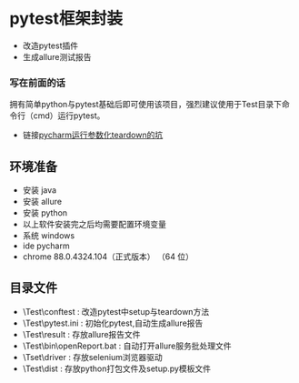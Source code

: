 # pytest框架封装
- 改造pytest插件
- 生成allure测试报告

### 写在前面的话
拥有简单python与pytest基础后即可使用该项目，强烈建议使用于Test目录下命令行（cmd）运行pytest。
- 链接[pycharm运行参数化teardown的坑](https://blog.csdn.net/m0_46493851/article/details/113564004)

## 环境准备
- 安装 java
- 安装 allure
- 安装 python
- 以上软件安装完之后均需要配置环境变量
- 系统 windows
- ide pycharm
- chrome 88.0.4324.104（正式版本） （64 位）



## 目录文件
- \Test\conftest           : 改造pytest中setup与teardown方法
- \Test\pytest.ini         : 初始化pytest,自动生成allure报告
- \Test\result             : 存放allure报告文件
- \Test\bin\openReport.bat : 自动打开allure服务批处理文件
- \Tset\driver             : 存放selenium浏览器驱动
- \Test\dist               : 存放python打包文件及setup.py模板文件
  
